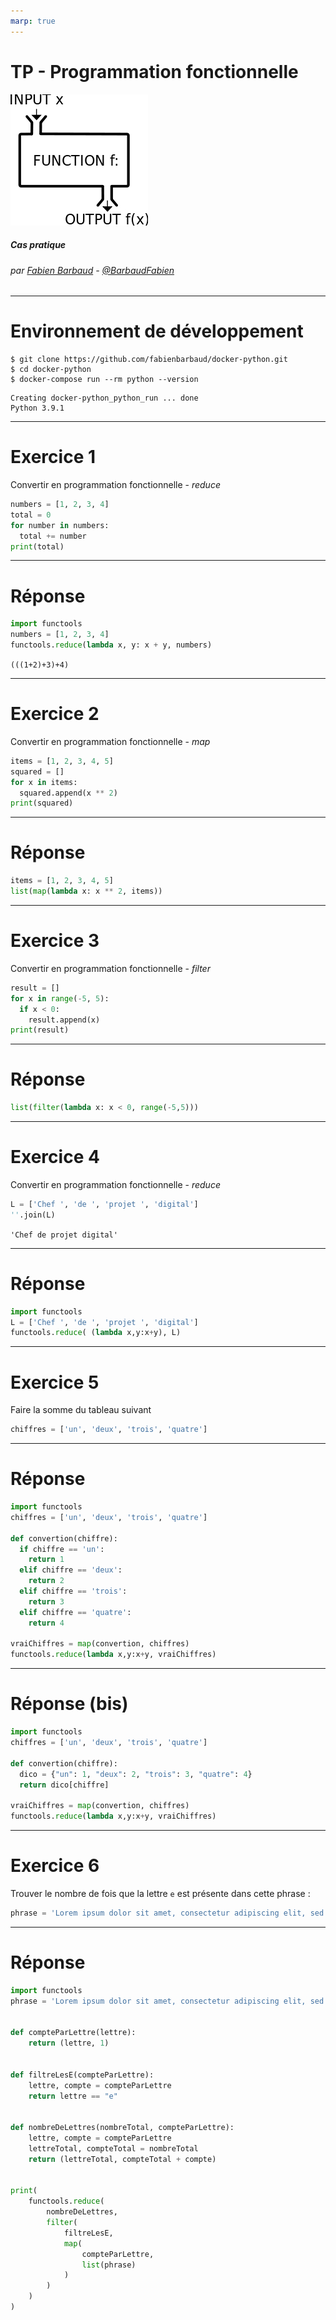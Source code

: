 ```yaml
---
marp: true
---
```


<!-- page_number: true -->
<!-- footer: TP - Programmation fonctionnelle -->

TP - Programmation fonctionnelle
===

![](images/fun-prog_orig.jpg)

##### Cas pratique

###### par [Fabien Barbaud](fabien.barbaud@timeonegroup.com) - [@BarbaudFabien](https://twitter.com/BarbaudFabien)

---

# Environnement de développement

```
$ git clone https://github.com/fabienbarbaud/docker-python.git
$ cd docker-python
$ docker-compose run --rm python --version
```

```
Creating docker-python_python_run ... done
Python 3.9.1
```

---

# Exercice 1

Convertir en programmation fonctionnelle - *reduce*

```python
numbers = [1, 2, 3, 4]
total = 0
for number in numbers:
  total += number
print(total)
```

---

# Réponse

```python
import functools
numbers = [1, 2, 3, 4]
functools.reduce(lambda x, y: x + y, numbers)
```

``(((1+2)+3)+4)``

---

# Exercice 2

Convertir en programmation fonctionnelle - *map*

```python
items = [1, 2, 3, 4, 5]
squared = []
for x in items:
  squared.append(x ** 2)
print(squared)
```

---

# Réponse

```python
items = [1, 2, 3, 4, 5]
list(map(lambda x: x ** 2, items))
```

---

# Exercice 3

Convertir en programmation fonctionnelle - *filter*

```python
result = []
for x in range(-5, 5):
  if x < 0:
    result.append(x)
print(result)
```

---

# Réponse

```python
list(filter(lambda x: x < 0, range(-5,5)))
```

---

# Exercice 4

Convertir en programmation fonctionnelle - *reduce*

```python
L = ['Chef ', 'de ', 'projet ', 'digital']
''.join(L)
```

``'Chef de projet digital'``

---

# Réponse

```python
import functools
L = ['Chef ', 'de ', 'projet ', 'digital']
functools.reduce( (lambda x,y:x+y), L)
```

---

# Exercice 5

Faire la somme du tableau suivant 

```python
chiffres = ['un', 'deux', 'trois', 'quatre']
```

---

# Réponse

```python
import functools
chiffres = ['un', 'deux', 'trois', 'quatre']

def convertion(chiffre):
  if chiffre == 'un':
    return 1
  elif chiffre == 'deux':
    return 2
  elif chiffre == 'trois':
    return 3
  elif chiffre == 'quatre':
    return 4

vraiChiffres = map(convertion, chiffres)
functools.reduce(lambda x,y:x+y, vraiChiffres)
```

---

# Réponse (bis)

```python
import functools
chiffres = ['un', 'deux', 'trois', 'quatre']

def convertion(chiffre):
  dico = {"un": 1, "deux": 2, "trois": 3, "quatre": 4}
  return dico[chiffre]

vraiChiffres = map(convertion, chiffres)
functools.reduce(lambda x,y:x+y, vraiChiffres)
```

---

# Exercice 6

Trouver le nombre de fois que la lettre `e` est présente dans cette phrase :

```python
phrase = 'Lorem ipsum dolor sit amet, consectetur adipiscing elit, sed do eiusmod tempor incididunt.'
```

---

# Réponse

```python
import functools
phrase = 'Lorem ipsum dolor sit amet, consectetur adipiscing elit, sed do eiusmod tempor incididunt.'


def compteParLettre(lettre):
    return (lettre, 1)


def filtreLesE(compteParLettre):
    lettre, compte = compteParLettre
    return lettre == "e"


def nombreDeLettres(nombreTotal, compteParLettre):
    lettre, compte = compteParLettre
    lettreTotal, compteTotal = nombreTotal
    return (lettreTotal, compteTotal + compte)


print(
    functools.reduce(
        nombreDeLettres,
        filter(
            filtreLesE,
            map(
                compteParLettre,
                list(phrase)
            )
        )
    )
)
```